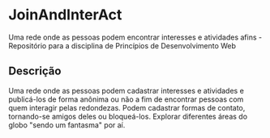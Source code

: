 # JoinAndInterAct
Uma rede onde as pessoas podem encontrar interesses e atividades afins - Repositório para a disciplina de Princípios de Desenvolvimento Web 

## Descrição
Uma rede onde as pessoas podem cadastrar interesses e atividades e publicá-los de forma anônima ou não a fim de encontrar pessoas com quem interagir pelas redondezas. Podem cadastrar formas de contato, tornando-se amigos deles ou bloqueá-los. Explorar diferentes áreas do globo "sendo um fantasma" por aí.



